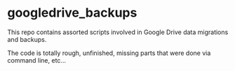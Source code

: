 # googledrive_backups

This repo contains assorted scripts involved in Google Drive data migrations and backups.

The code is totally rough, unfinished, missing parts that were done via command line, etc...


